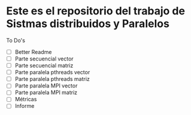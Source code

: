 # Este es el repositorio del trabajo de Sistmas distribuidos y Paralelos
To Do's
- [ ] Better Readme
- [ ] Parte secuencial vector
- [ ] Parte secuencial matriz
- [ ] Parte paralela pthreads vector
- [ ] Parte paralela pthreads matriz
- [ ] Parte paralela MPI vector
- [ ] Parte paralela MPI matriz
- [ ] Métricas
- [ ] Informe
